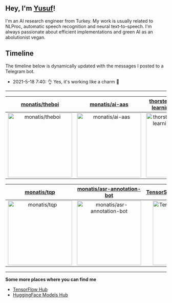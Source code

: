 ## Hey, I'm [Yusuf](https://www.linkedin.com/in/yusuf-sar%C4%B1g%C3%B6z-4bb826ba/)!

I'm an AI research engineer from Turkey. My work is usually related to NLProc, automatic speech recognition and neural text-to-speech. I'm always passionate about efficient implementations and green AI as an abolutionist vegan.
## Timeline
The timeline below is dynamically updated with the messages I posted to a Telegram bot.
- 2021-5-18 7:40: 👌 Yes, it's working like a charm 🥳

---

| [monatis/theboi](https://github.com/monatis/theboi) | [monatis/ai-aas](https://github.com/monatis/ai-aas) | [thorstenMueller/deep-learning-german-tts](https://github.com/thorstenMueller/deep-learning-german-tts) |
| :-: | :-: | :-: |
| <a href="https://github.com/monatis/theboi"><img src="https://github.com/monatis/monatis/raw/main/DISPLAY.jpg" alt="monatis/theboi" title="monatis/theboi" width="200" height="200"></a> | <a href="https://github.com/monatis/ai-aas"><img src="https://github.com/monatis/monatis/raw/main/DISPLAY.jpg" alt="monatis/ai-aas" title="monatis/ai-aas" width="200" height="200"></a> | <a href="https://github.com/thorstenMueller/deep-learning-german-tts"><img src="https://github.com/monatis/monatis/raw/main/DISPLAY.jpg" alt="thorstenMueller/deep-learning-german-tts" title="thorstenMueller/deep-learning-german-tts" width="200" height="200"></a> |

| [monatis/tqp](https://github.com/monatis/tqp) | [monatis/asr-annotation-bot](https://github.com/monatis/asr-annotation-bot) | [TensorSpeech/TensorFlowASR](https://github.com/TensorSpeech/TensorFlowASR) |
| :-: | :-: | :-: |
| <a href="https://github.com/monatis/tqp"><img src="https://github.com/monatis/monatis/raw/main/DISPLAY.jpg" alt="monatis/tqp" title="monatis/tqp" width="200" height="200"></a> | <a href="https://github.com/monatis/asr-annotation-bot"><img src="https://github.com/monatis/monatis/raw/main/DISPLAY.jpg" alt="monatis/asr-annotation-bot" title="monatis/asr-annotation-bot" width="200" height="200"></a> | <a href="https://github.com/TensorSpeech/TensorFlowASR"><img src="https://github.com/monatis/monatis/raw/main/DISPLAY.jpg" alt="TensorSpeech/TensorFlowASR" title="TensorSpeech/TensorFlowASR" width="200" height="200"></a> |



---

**Some more places where you can find me**
- [TensorFlow Hub](https://tfhub.dev/monatis)
- [HuggingFace Models Hub](https://huggingface.co/mys)